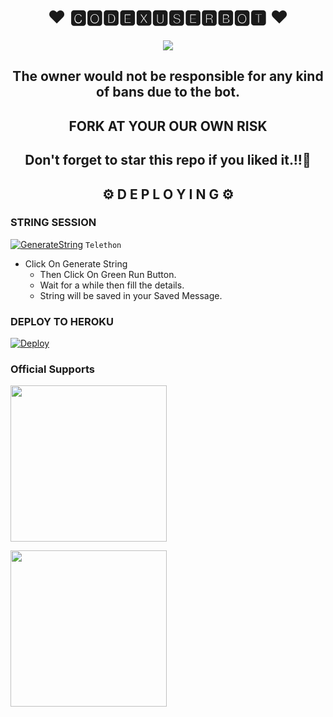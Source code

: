 <h1 align="center">❤️ 🅲🅾🅳🅴🆇🆄🆂🅴🆁🅱🅾🆃 ❤️</h1>

<p align="center">
  <img src="https://te.legra.ph/file/b16c061f699e68b6ad9fc.jpg">
</p>

  <h2 align= "center" >The owner would not be responsible for any kind of bans due to the bot.</h2>
  
<h2 align="center">FORK AT  YOUR OUR OWN RISK</h1>

<h2 align ="center">Don't forget to star this repo if you liked it.!!💝</h2>

<h2 align="center">⚙️ D E P L O Y I N G ⚙️</h2>




<h3>  STRING SESSION  </h3>
  
 
[![GenerateString](https://img.shields.io/badge/repl.it-generateString-yellowgreen)](https://replit.com/@Black-hathat2/CODEXUSERBOT-SESSION?v=1) ``Telethon``


- Click On Generate String
    - Then Click On Green Run Button.
    - Wait for a while then fill the details.
    - String will be saved in your Saved Message.


<h3> DEPLOY TO HEROKU </h3>

[![Deploy](https://www.herokucdn.com/deploy/button.svg)](https://heroku.com/deploy)


### Official Supports

   <a href="https://t.me/Codex_info_0"><img src="https://img.shields.io/badge/Channel%20Support%3F-yes-green?&style=flat-square?&logo=telegram" width=250px></a></p>
   <a href="https://t.me/Codex_user"><img src="https://img.shields.io/badge/Group%20Support%3F-yes-green?&style=flat-square?&logo=telegram" width=250px></a></p>




















